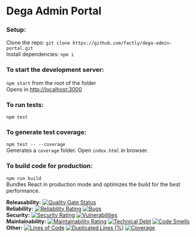 # Dega Admin Portal

### Setup:
Clone the repo: `git clone https://github.com/factly/dega-admin-portal.git`<br />
Install dependencies: `npm i`

### To start the development server:<br />
`npm start` from the root of the folder <br />
Opens in [http://localhost:3000](http://localhost:3000)

### To run tests:<br />
`npm test`

### To generate test coverage:<br />
`npm test -- --coverage`<br />
Generates a `coverage` folder. Open `index.html` in browser.

### To build code for production:<br />
`npm run build`<br />
Bundles React in production mode and optimizes the build for the best performance.


**Releasability:** [![Quality Gate Status](https://sonarcloud.io/api/project_badges/measure?project=factly_dega-admin-portal&metric=alert_status)](https://sonarcloud.io/dashboard?id=factly_dega-admin-portal)  
**Reliability:** [![Reliability Rating](https://sonarcloud.io/api/project_badges/measure?project=factly_dega-admin-portal&metric=reliability_rating)](https://sonarcloud.io/dashboard?id=factly_dega-admin-portal) [![Bugs](https://sonarcloud.io/api/project_badges/measure?project=factly_dega-admin-portal&metric=bugs)](https://sonarcloud.io/dashboard?id=factly_dega-admin-portal)  
**Security:** [![Security Rating](https://sonarcloud.io/api/project_badges/measure?project=factly_dega-admin-portal&metric=security_rating)](https://sonarcloud.io/dashboard?id=factly_dega-admin-portal) [![Vulnerabilities](https://sonarcloud.io/api/project_badges/measure?project=factly_dega-admin-portal&metric=vulnerabilities)](https://sonarcloud.io/dashboard?id=factly_dega-admin-portal)  
**Maintainability:** [![Maintainability Rating](https://sonarcloud.io/api/project_badges/measure?project=factly_dega-admin-portal&metric=sqale_rating)](https://sonarcloud.io/dashboard?id=factly_dega-admin-portal) [![Technical Debt](https://sonarcloud.io/api/project_badges/measure?project=factly_dega-admin-portal&metric=sqale_index)](https://sonarcloud.io/dashboard?id=factly_dega-admin-portal) [![Code Smells](https://sonarcloud.io/api/project_badges/measure?project=factly_dega-admin-portal&metric=code_smells)](https://sonarcloud.io/dashboard?id=factly_dega-admin-portal)  
**Other:** [![Lines of Code](https://sonarcloud.io/api/project_badges/measure?project=factly_dega-admin-portal&metric=ncloc)](https://sonarcloud.io/dashboard?id=factly_dega-admin-portal) [![Duplicated Lines (%)](https://sonarcloud.io/api/project_badges/measure?project=factly_dega-admin-portal&metric=duplicated_lines_density)](https://sonarcloud.io/dashboard?id=factly_dega-admin-portal) [![Coverage](https://sonarcloud.io/api/project_badges/measure?project=factly_dega-admin-portal&metric=coverage)](https://sonarcloud.io/dashboard?id=factly_dega-admin-portal)
